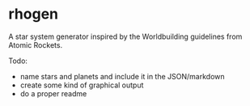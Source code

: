 # rhogen
A star system generator inspired by the Worldbuilding guidelines from Atomic Rockets.

Todo:

- name stars and planets and include it in the JSON/markdown
- create some kind of graphical output
- do a proper readme
